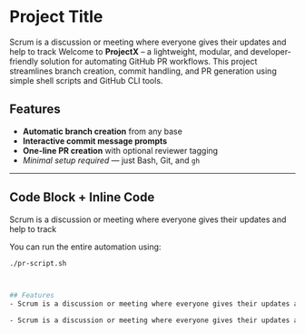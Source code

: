 # Project Title

Scrum is a discussion or meeting where everyone gives their updates and help to track
Welcome to **ProjectX** – a lightweight, modular, and developer-friendly solution for automating GitHub PR workflows. This project streamlines branch creation, commit handling, and PR generation using simple shell scripts and GitHub CLI tools.

## Features 
  
- **Automatic branch creation** from any base
- **Interactive commit message prompts**
- **One-line PR creation** with optional reviewer tagging
- *Minimal setup required* — just Bash, Git, and `gh`

---

## Code Block + Inline Code
Scrum is a discussion or meeting where everyone gives their updates and help to track

You can run the entire automation using:

```bash
./pr-script.sh



## Features
- Scrum is a discussion or meeting where everyone gives their updates and help to track

- Scrum is a discussion or meeting where everyone gives their updates and help to track
